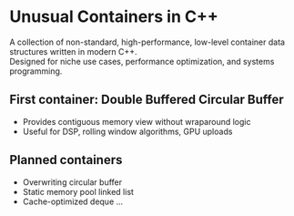 # Unusual Containers in C++

A collection of non-standard, high-performance, low-level container data structures written in modern C++.  
Designed for niche use cases, performance optimization, and systems programming.

## First container: Double Buffered Circular Buffer
- Provides contiguous memory view without wraparound logic
- Useful for DSP, rolling window algorithms, GPU uploads

## Planned containers
- Overwriting circular buffer
- Static memory pool linked list
- Cache-optimized deque
...
